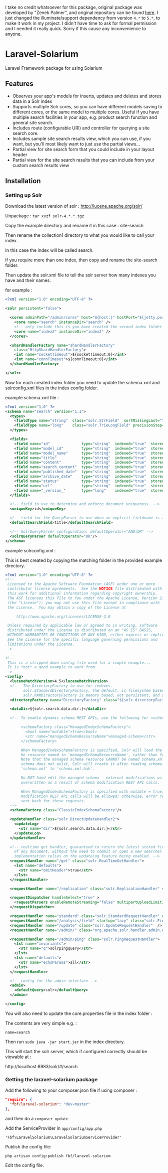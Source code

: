 I take no credit whatsoever for this package, original package was developed by "Zenek Palmer", and original repository can be found [here](https://github.com/FbF/Laravel-Solarium/tree/master/src). I just changed the illuminate/support dependency from version `4.*` to `5.*`, to make it work in my project. I didn't have time to ask for formal permission and I needed it really quick. Sorry if this cause any inconvenience to anyone.

Laravel-Solarium
================
Laravel Framework package for using Solarium

## Features

* Observes your app's models for inserts, updates and deletes and stores data in a Solr index
* Supports multiple Solr cores, so you can have different models saving to different cores, or the same model to multiple cores. Useful if you have multiple search facilities in your app, e.g. product search function and general site search.
* Includes route (configurable URI) and controller for querying a site search core.
* Includes sample site search results view, which you can use, if you want, but you'll most likely want to just use the partial views...
* Partial view for site search form that you could include in your layout header
* Partial view for the site search results that you can include from your custom search results view

## Installation

### Setting up Solr

Download the latest version of solr : http://lucene.apache.org/solr/

Unpackage : `tar xvzf solr-4.*.*.tgz`

Copy the example directory and rename it in this case : site-search

Then rename the collection1 directory to what you would like to call your index.

In this case the index will be called search.

If you require more than one index, then copy and rename the site-search folder.

Then update the solr.xml file to tell the solr server how many indexes you have and their names.

for example :

```xml
<?xml version="1.0" encoding="UTF-8" ?>

<solr persistent="false">

  <cores adminPath="/admin/cores" host="${host:}" hostPort="${jetty.port:8983}" hostContext="${hostContext:solr}">
    <core name="search" instanceDir="search" />
    <!-- only include this is you have created the second index folder -->
    <core name="index2" instanceDir="index2" />
  </cores>

  <shardHandlerFactory name="shardHandlerFactory"
    class="HttpShardHandlerFactory">
    <int name="socketTimeout">${socketTimeout:0}</int>
    <int name="connTimeout">${connTimeout:0}</int>
  </shardHandlerFactory>

</solr>
```

Now for each created index folder you need to update the schema.xml and solrconfig.xml files in the index config folder.

example schema.xml file :

```xml
<?xml version="1.0" ?>
<schema name="search" version="1.1">
  <types>
    <fieldType name="string"  class="solr.StrField"  sortMissingLast="true" omitNorms="true" />
    <fieldType name="long"    class="solr.TrieLongField" precisionStep="0" positionIncrementGap="0"/>
  </types>

  <fields>
    <field name="id"              type="string"  indexed="true"  stored="true"  multiValued="false" required="true"/>
    <field name="model_id"        type="string"  indexed="true"  stored="true"  multiValued="false" />
    <field name="model_name"      type="string"  indexed="true"  stored="true"  multiValued="false" />
    <field name="title"           type="string"  indexed="true"  stored="true"  multiValued="false" />
    <field name="content"         type="string"  indexed="true"  stored="true"  multiValued="false" />
    <field name="search_content"  type="string"  indexed="true"  stored="true"  multiValued="false" />
    <field name="published_date"  type="string"  indexed="true"  stored="true"  multiValued="false" />
    <field name="archive_date"    type="string"  indexed="true"  stored="true"  multiValued="false" />
    <field name="status"          type="string"  indexed="true"  stored="true"  multiValued="false" />
    <field name="url"             type="string"  indexed="true"  stored="true"  multiValued="false" />
    <field name="_version_"       type="long"    indexed="true"  stored="true"/>
  </fields>

  <!-- field to use to determine and enforce document uniqueness. -->
  <uniqueKey>id</uniqueKey>

  <!-- field for the QueryParser to use when an explicit fieldname is absent -->
  <defaultSearchField>title</defaultSearchField>

  <!-- SolrQueryParser configuration: defaultOperator="AND|OR" -->
  <solrQueryParser defaultOperator="OR"/>
</schema>
```

example solrconfig.xml :

This is best created by copying the matching folder in the provided example directory.

```xml
<?xml version="1.0" encoding="UTF-8" ?>
<!--
 Licensed to the Apache Software Foundation (ASF) under one or more
 contributor license agreements.  See the NOTICE file distributed with
 this work for additional information regarding copyright ownership.
 The ASF licenses this file to You under the Apache License, Version 2.0
 (the "License"); you may not use this file except in compliance with
 the License.  You may obtain a copy of the License at

     http://www.apache.org/licenses/LICENSE-2.0

 Unless required by applicable law or agreed to in writing, software
 distributed under the License is distributed on an "AS IS" BASIS,
 WITHOUT WARRANTIES OR CONDITIONS OF ANY KIND, either express or implied.
 See the License for the specific language governing permissions and
 limitations under the License.
-->

<!--
 This is a stripped down config file used for a simple example...
 It is *not* a good example to work from.
-->
<config>
  <luceneMatchVersion>4.5</luceneMatchVersion>
  <!--  The DirectoryFactory to use for indexes.
        solr.StandardDirectoryFactory, the default, is filesystem based.
        solr.RAMDirectoryFactory is memory based, not persistent, and doesn't work with replication. -->
  <directoryFactory name="DirectoryFactory" class="${solr.directoryFactory:solr.StandardDirectoryFactory}"/>

  <dataDir>${solr.search.data.dir:}</dataDir>

  <!-- To enable dynamic schema REST APIs, use the following for <schemaFactory>:

       <schemaFactory class="ManagedIndexSchemaFactory">
         <bool name="mutable">true</bool>
         <str name="managedSchemaResourceName">managed-schema</str>
       </schemaFactory>

       When ManagedIndexSchemaFactory is specified, Solr will load the schema from
       he resource named in 'managedSchemaResourceName', rather than from schema.xml.
       Note that the managed schema resource CANNOT be named schema.xml.  If the managed
       schema does not exist, Solr will create it after reading schema.xml, then rename
       'schema.xml' to 'schema.xml.bak'.

       Do NOT hand edit the managed schema - external modifications will be ignored and
       overwritten as a result of schema modification REST API calls.

       When ManagedIndexSchemaFactory is specified with mutable = true, schema
       modification REST API calls will be allowed; otherwise, error responses will be
       sent back for these requests.
  -->
  <schemaFactory class="ClassicIndexSchemaFactory"/>

  <updateHandler class="solr.DirectUpdateHandler2">
    <updateLog>
      <str name="dir">${solr.search.data.dir:}</str>
    </updateLog>
  </updateHandler>

  <!-- realtime get handler, guaranteed to return the latest stored fields
    of any document, without the need to commit or open a new searcher. The current
    implementation relies on the updateLog feature being enabled. -->
  <requestHandler name="/get" class="solr.RealTimeGetHandler">
    <lst name="defaults">
      <str name="omitHeader">true</str>
    </lst>
  </requestHandler>

  <requestHandler name="/replication" class="solr.ReplicationHandler" startup="lazy" />

  <requestDispatcher handleSelect="true" >
    <requestParsers enableRemoteStreaming="false" multipartUploadLimitInKB="2048" formdataUploadLimitInKB="2048" />
  </requestDispatcher>

  <requestHandler name="standard" class="solr.StandardRequestHandler" default="true" />
  <requestHandler name="/analysis/field" startup="lazy" class="solr.FieldAnalysisRequestHandler" />
  <requestHandler name="/update" class="solr.UpdateRequestHandler"  />
  <requestHandler name="/admin/" class="org.apache.solr.handler.admin.AdminHandlers" />

  <requestHandler name="/admin/ping" class="solr.PingRequestHandler">
    <lst name="invariants">
      <str name="q">solrpingquery</str>
    </lst>
    <lst name="defaults">
      <str name="echoParams">all</str>
    </lst>
  </requestHandler>

  <!-- config for the admin interface -->
  <admin>
    <defaultQuery>solr</defaultQuery>
  </admin>

</config>
```

You will also need to update the core.properties file in the index folder :

The contents are very simple e.g. :

`name=search`

Then run `sudo java -jar start.jar` in the index directory.

This will start the solr server, which if configured correctly should be viewable at :

http://localhost:8983/solr/#/search

### Getting the laravel-solarium package

Add the following to your composer.json file if using composer :

```json
"require": {
  "fbf/laravel-solarium": "dev-master"
},
```

and then do a `composer update`

Add the ServiceProvider in `app/config/app.php`

`'Fbf\LaravelSolarium\LaravelSolariumServiceProvider'`

Publish the config file:

`php artisan config:publish fbf/laravel-solarium`

Edit the config file.
